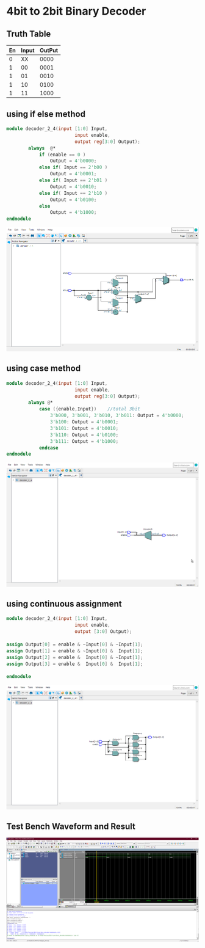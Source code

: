 #  4bit to 2bit Binary  Decoder

## Truth Table
En | Input | OutPut
---|-------|-------
0  | XX    | 0000
1  | 00    | 0001
1  | 01    | 0010
1  | 10    | 0100
1  | 11    | 1000

## using if else method
```verilog
module decoder_2_4(input [1:0] Input,
						 input enable,
						 output reg[3:0] Output);
		always  @*
			if (enable == 0 ) 
				Output = 4'b0000;
			else if( Input == 2'b00 ) 
				Output = 4'b0001;
			else if( Input == 2'b01 ) 
				Output = 4'b0010;
			else if( Input == 2'b10 ) 
				Output = 4'b0100;
			else 
				Output = 4'b1000;
endmodule	
```
![image](images/4bit_decoder_if.png)


## using case method
```verilog
module decoder_2_4(input [1:0] Input,
						 input enable,
						 output reg[3:0] Output);
		always @*
			case ({enable,Input})    //total 3bit
				3'b000, 3'b001, 3'b010, 3'b011: Output = 4'b0000;
				3'b100: Output = 4'b0001;
				3'b101: Output = 4'b0010;
				3'b110: Output = 4'b0100;
				3'b111: Output = 4'b1000;
			endcase
endmodule	
```
![image](images/4bit_decoder_case.png)

## using continuous assignment
```verilog
module decoder_2_4(input [1:0] Input,
						 input enable,
						 output [3:0] Output);

assign Output[0] = enable & ~Input[0] & ~Input[1];						 
assign Output[1] = enable & ~Input[0] &  Input[1];		
assign Output[2] = enable &  Input[0] & ~Input[1];
assign Output[3] = enable &  Input[0] &  Input[1];
		
endmodule	
```

![image](images/4bit_decoder_continuous_assignment.png)

## Test Bench Waveform and Result 

![image](images/test_bench.png)
